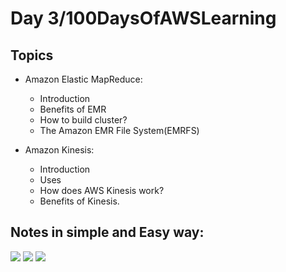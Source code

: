 <h1> Day 3/100DaysOfAWSLearning </h1>

<h2> Topics </h2>

- Amazon Elastic MapReduce:
  - Introduction <br>
  - Benefits of EMR <br>
  - How to build cluster? <br>
  - The Amazon EMR File System(EMRFS) <br>
  
- Amazon Kinesis:
  - Introduction <br>
  - Uses <br>
  - How does AWS Kinesis work? <br>
  - Benefits of Kinesis. <br>


<h2> Notes in simple and Easy way: </h2>

<img src = "https://github.com/thetechgirlgita/100-days-of-aws-learning/blob/master/Images/Day3/Day3.1.jpg?raw=true">
<img src = "https://github.com/thetechgirlgita/100-days-of-aws-learning/blob/master/Images/Day3/Day3.2.jpg?raw=true">
<img src = "https://github.com/thetechgirlgita/100-days-of-aws-learning/blob/master/Images/Day3/Day3.3.jpg?raw=true">


